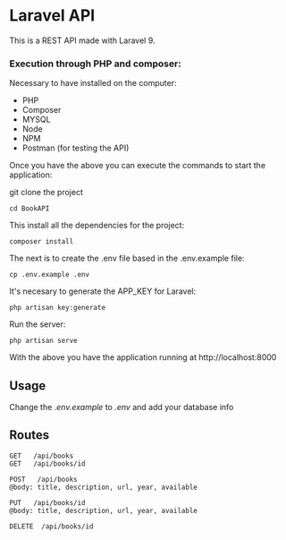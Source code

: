 # Laravel API

This is a REST API made with Laravel 9.

### Execution through PHP and composer:

Necessary to have installed on the computer:

* PHP
* Composer
* MYSQL
* Node
* NPM
* Postman (for testing the API)

Once you have the above you can execute the commands to start the application:

git clone the project

```cd BookAPI```

This install all the dependencies for the project:

```composer install```

The next is to create the .env file based in the .env.example file:

```cp .env.example .env```

It's necesary to generate the APP_KEY for Laravel:

```php artisan key:generate```

Run the server:
 
```php artisan serve```

With the above you have the application running at http://localhost:8000

## Usage

Change the *.env.example* to *.env* and add your database info

## Routes

```
GET   /api/books
GET   /api/books/id

POST   /api/books
@body: title, description, url, year, available

PUT   /api/books/id
@body: title, description, url, year, available

DELETE  /api/books/id
```

